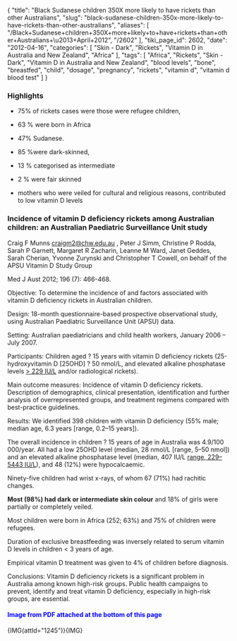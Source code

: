 {
    "title": "Black Sudanese children 350X more likely to have rickets than other Australians",
    "slug": "black-sudanese-children-350x-more-likely-to-have-rickets-than-other-australians",
    "aliases": [
        "/Black+Sudanese+children+350X+more+likely+to+have+rickets+than+other+Australians+\u2013+April+2012",
        "/2602"
    ],
    "tiki_page_id": 2602,
    "date": "2012-04-16",
    "categories": [
        "Skin - Dark",
        "Rickets",
        "Vitamin D in Australia and New Zealand",
        "Africa"
    ],
    "tags": [
        "Africa",
        "Rickets",
        "Skin - Dark",
        "Vitamin D in Australia and New Zealand",
        "blood levels",
        "bone",
        "breastfed",
        "child",
        "dosage",
        "pregnancy",
        "rickets",
        "vitamin d",
        "vitamin d blood test"
    ]
}


### Highlights

* 75% of rickets cases were those were refugee children, 

* 63 % were born in Africa

* 47% Sudanese.

* 85 %were dark-skinned, 

* 13 % categorised as intermediate

* 2 % were fair skinned

* mothers who were veiled for cultural and religious reasons, contributed to low vitamin D levels

### Incidence of vitamin D deficiency rickets among Australian children: an Australian Paediatric Surveillance Unit study

Craig F Munns craigm2@chw.edu.au , Peter J Simm, Christine P Rodda, Sarah P Garnett, Margaret R Zacharin, Leanne M Ward, Janet Geddes, Sarah Cherian, Yvonne Zurynski and Christopher T Cowell, on behalf of the APSU Vitamin D Study Group

Med J Aust 2012; 196 (7): 466-468.

Objective: To determine the incidence of and factors associated with vitamin D deficiency rickets in Australian children.

Design: 18-month questionnaire-based prospective observational study, using Australian Paediatric Surveillance Unit (APSU) data.

Setting: Australian paediatricians and child health workers, January 2006 – July 2007.

Participants: Children aged ? 15 years with vitamin D deficiency rickets (25-hydroxyvitamin D <span>[25OHD]</span> ? 50 nmol/L, and elevated alkaline phosphatase levels [> 229 IU/L](>%20229%20IU/L) and/or radiological rickets).

Main outcome measures: Incidence of vitamin D deficiency rickets. Description of demographics, clinical presentation, identification and further analysis of overrepresented groups, and treatment regimens compared with best-practice guidelines.

Results: We identified 398 children with vitamin D deficiency (55% male; median age, 6.3 years <span>[range, 0.2–15 years]</span>). 

The overall incidence in children ? 15 years of age in Australia was 4.9/100 000/year. All had a low 25OHD level (median, 28 nmol/L <span>[range, 5–50 nmol]</span>) and an elevated alkaline phosphatase level (median, 407 IU/L [range, 229–5443 IU/L](range,%20229–5443%20IU/L)), and 48 (12%) were hypocalcaemic. 

Ninety-five children had wrist x-rays, of whom 67 (71%) had rachitic changes. 

 **Most (98%) had dark or intermediate skin colour**  and 18% of girls were partially or completely veiled. 

Most children were born in Africa (252; 63%) and 75% of children were refugees. 

Duration of exclusive breastfeeding was inversely related to serum vitamin D levels in children < 3 years of age. 

Empirical vitamin D treatment was given to 4% of children before diagnosis.

Conclusions: Vitamin D deficiency rickets is a significant problem in Australia among known high-risk groups. Public health campaigns to prevent, identify and treat vitamin D deficiency, especially in high-risk groups, are essential.

####  **<span style="color:#00F;">Image from PDF attached at the bottom of this page</span>** 

{IMG(attId="1245")}{IMG}